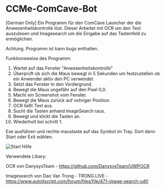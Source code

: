# CCMe-ComCave-Bot 
[German Only] Ein Programm für den ComCave Launcher der die Anwesenheitskontrolle löst.
Dieser Arbeitet mit OCR um den Text auszulesen und Imagesearch um die Eingabe auf das Tastenfeld zu ermöglichen.

Achtung. Programm ist kann bugs enthalten.

Funktionsweise des Programm:
1. Wartet auf das Fenster "Anwesenheitskontrolle"
2. Überprüft ob sich die Maus bewegt in 5 Sekunden um festzustellen ob ein Anwender aktiv den PC verwendet.
3. Setzt das Fenster in den Vordergrund.
4. Bewegt die Maus ungefähr auf den Pixel 0,0.
5. Macht ein Screenshot vom Fenster.
6. Bewegt die Maus zurück auf vohriger Position.
7. OCR ließt Text aus.
8. Sucht die Tasten anhand ImageSearch raus.
9. Bewegt und klickt die Tasten an.
10. Wiederholt bei schritt 1.

Exe ausführen und rechte maustaste auf das Symbol im Tray. Dort dann Start oder Exit wählen.

![Start Hilfe](https://i.ibb.co/Tr4tjJs/Screenshot-2.png)

Verwendete Libary:

OCR von DanysysTeam - https://github.com/DanysysTeam/UWPOCR

Imagesearch von Dao Van Trong - TRONG.LIVE - https://www.autoitscript.com/forum/files/file/471-image-search-udf/
